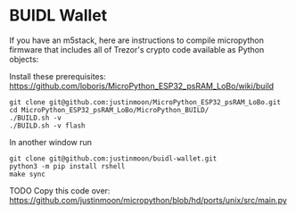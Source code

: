 # BUIDL Wallet

If you have an m5stack, here are instructions to compile micropython firmware that includes all of Trezor's crypto code available as Python objects:

Install these prerequisites: https://github.com/loboris/MicroPython_ESP32_psRAM_LoBo/wiki/build

```
git clone git@github.com:justinmoon/MicroPython_ESP32_psRAM_LoBo.git
cd MicroPython_ESP32_psRAM_LoBo/MicroPython_BUILD/
./BUILD.sh -v
./BUILD.sh -v flash
```

In another window run
```
git clone git@github.com:justinmoon/buidl-wallet.git
python3 -m pip install rshell
make sync
```

TODO
Copy this code over: https://github.com/justinmoon/micropython/blob/hd/ports/unix/src/main.py

